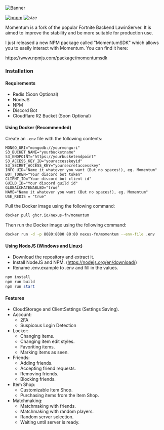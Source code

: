 ![Banner](https://cdn.nexusfn.net/file/2023/05/Banner.png)

[![pnpm](https://img.shields.io/badge/maintained%20with-pnpm-cc00ff.svg?style=for-the-badge&logo=pnpm)](https://pnpm.io/) 
![size](https://img.shields.io/github/repo-size/Nexus-FN/Momentum?label=Size&style=for-the-badge)

Momentum is a fork of the popular Fortnite Backend LawinServer. It is aimed to improve the stability and be more suitable for production use.

I just released a new NPM package called "MomentumSDK" which allows you to easily interact with Momentum. You can find it here:

https://www.npmjs.com/package/momentumsdk

### Installation

#### Requirements

- Redis (Soon Optional)
- NodeJS
- NPM
- Discord Bot
- Cloudflare R2 Bucket (Soon Optional)

#### Using Docker (Recommended)

Create an `.env` file with the following contents:

```env
MONGO_URI="mongodb://yourmonguri"
S3_BUCKET_NAME="yourbucketname"
S3_ENDPOINT="https://yourbucketendpoint"
S3_ACCESS_KEY_ID="youraccesskeyid"
S3_SECRET_ACCESS_KEY="yoursecretaccesskey"
INFO_UID="Name it whatever you want (But no spaces!), eg. Momentum"
BOT_TOKEN="Your discord bot token"
CLIENT_ID="Your discord bot client id"
GUILD_ID="Your discord guild id"
GLOBALCHATENABLED="true"
NAME="Name it whatever you want (But no spaces!), eg. Momentum"
USE_REDIS = "true"
```

Pull the Docker image using the following command:

```bash 
docker pull ghcr.io/nexus-fn/momentum
```

Then run the Docker image using the following command:

```bash
docker run -d -p 8080:8080 80:80 nexus-fn/momentum --env-file .env
```

#### Using NodeJS (Windows and Linux)

- Download the repository and extract it.
- Install NodeJS and NPM. (https://nodejs.org/en/download/)
- Rename .env.example to .env and fill in the values.

```powershell
npm install
npm run build
npm run start
```


#### Features

* CloudStorage and ClientSettings (Settings Saving).
* Account:
  + 2FA
  + Suspicous Login Detection
* Locker:
    + Changing items.
    + Changing item edit styles.
    + Favoriting items.
    + Marking items as seen.
* Friends:
    + Adding friends.
    + Accepting friend requests.
    + Removing friends.
    + Blocking friends.
* Item Shop:
    + Customizable Item Shop.
    + Purchasing items from the Item Shop.
* Matchmaking:
  * Matchmaking with friends.
  * Matchmaking with random players.
  * Random server selection.
  * Waiting until server is ready.
